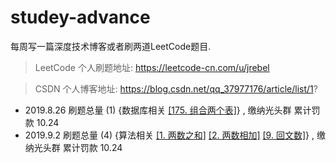 # studey-advance
每周写一篇深度技术博客或者刷两道LeetCode题目.

> LeetCode 个人刷题地址: https://leetcode-cn.com/u/jrebel

> CSDN     个人博客地址: https://blog.csdn.net/qq_37977176/article/list/1?

+ 2019.8.26 刷题总量 (1) {数据库相关 <a href='https://leetcode-cn.com/problems/combine-two-tables/'>[175. 组合两个表]</a>} , 缴纳光头群 累计罚款 10.24 
+ 2019.9.2 刷题总量 (4) {算法相关 <a href='https://leetcode-cn.com/problems/two-sum/'>[1. 两数之和]</a>  <a href='https://leetcode-cn.com/problems/add-two-numbers/'>[2. 两数相加]</a>  <a href='https://leetcode-cn.com/problems/palindrome-number/'>[9. 回文数]</a>} , 缴纳光头群 累计罚款 10.24 
